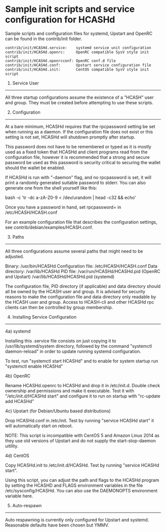 Sample init scripts and service configuration for HCASHd
==========================================================

Sample scripts and configuration files for systemd, Upstart and OpenRC
can be found in the contrib/init folder.

    contrib/init/HCASHd.service:    systemd service unit configuration
    contrib/init/HCASHd.openrc:     OpenRC compatible SysV style init script
    contrib/init/HCASHd.openrcconf: OpenRC conf.d file
    contrib/init/HCASHd.conf:       Upstart service configuration file
    contrib/init/HCASHd.init:       CentOS compatible SysV style init script

1. Service User
---------------------------------

All three startup configurations assume the existence of a "HCASH" user
and group.  They must be created before attempting to use these scripts.

2. Configuration
---------------------------------

At a bare minimum, HCASHd requires that the rpcpassword setting be set
when running as a daemon.  If the configuration file does not exist or this
setting is not set, HCASHd will shutdown promptly after startup.

This password does not have to be remembered or typed as it is mostly used
as a fixed token that HCASHd and client programs read from the configuration
file, however it is recommended that a strong and secure password be used
as this password is security critical to securing the wallet should the
wallet be enabled.

If HCASHd is run with "-daemon" flag, and no rpcpassword is set, it will
print a randomly generated suitable password to stderr.  You can also
generate one from the shell yourself like this:

bash -c 'tr -dc a-zA-Z0-9 < /dev/urandom | head -c32 && echo'

Once you have a password in hand, set rpcpassword= in /etc/HCASH/HCASH.conf

For an example configuration file that describes the configuration settings,
see contrib/debian/examples/HCASH.conf.

3. Paths
---------------------------------

All three configurations assume several paths that might need to be adjusted.

Binary:              /usr/bin/HCASHd
Configuration file:  /etc/HCASH/HCASH.conf
Data directory:      /var/lib/HCASHd
PID file:            /var/run/HCASHd/HCASHd.pid (OpenRC and Upstart)
                     /var/lib/HCASHd/HCASHd.pid (systemd)

The configuration file, PID directory (if applicable) and data directory
should all be owned by the HCASH user and group.  It is advised for security
reasons to make the configuration file and data directory only readable by the
HCASH user and group.  Access to HCASH-cli and other HCASHd rpc clients
can then be controlled by group membership.

4. Installing Service Configuration
-----------------------------------

4a) systemd

Installing this .service file consists on just copying it to
/usr/lib/systemd/system directory, followed by the command
"systemctl daemon-reload" in order to update running systemd configuration.

To test, run "systemctl start HCASHd" and to enable for system startup run
"systemctl enable HCASHd"

4b) OpenRC

Rename HCASHd.openrc to HCASHd and drop it in /etc/init.d.  Double
check ownership and permissions and make it executable.  Test it with
"/etc/init.d/HCASHd start" and configure it to run on startup with
"rc-update add HCASHd"

4c) Upstart (for Debian/Ubuntu based distributions)

Drop HCASHd.conf in /etc/init.  Test by running "service HCASHd start"
it will automatically start on reboot.

NOTE: This script is incompatible with CentOS 5 and Amazon Linux 2014 as they
use old versions of Upstart and do not supply the start-stop-daemon uitility.

4d) CentOS

Copy HCASHd.init to /etc/init.d/HCASHd. Test by running "service HCASHd start".

Using this script, you can adjust the path and flags to the HCASHd program by
setting the HCASHD and FLAGS environment variables in the file
/etc/sysconfig/HCASHd. You can also use the DAEMONOPTS environment variable here.

5. Auto-respawn
-----------------------------------

Auto respawning is currently only configured for Upstart and systemd.
Reasonable defaults have been chosen but YMMV.
